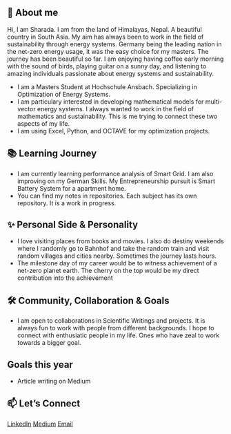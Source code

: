## 🔧 About me
Hi, I am Sharada. I am from the land of Himalayas, Nepal. A beautiful country in South Asia. My aim has always been to work in the field of sustainability through energy systems. Germany being the leading nation in the net-zero energy usage, it was the easy choice for my masters. The journey has been beautiful so far. I am enjoying having coffee early morning with the sound of birds, playing guitar on a sunny day, and listening to amazing individuals passionate about energy systems and sustainability.

- I am a Masters Student at Hochschule Ansbach. Specializing in Optimization of Energy Systems. 
- I am particulary interested in developing mathematical models for multi-vector energy systems. I always wanted to work in the field of mathematics and sustainability. This is me trying to connect these two aspects of my life.
- I am using Excel, Python, and OCTAVE for my optimization projects.
   
## 📚 **Learning Journey**
- I am currently learning performance analysis of Smart Grid. I am also improving on my German Skills. My Entrepreneurship pursuit is Smart Battery System for a apartment home.
- You can find my notes in repositories. Each subject has its own repository. It is a work in progress. 

## ✨ Personal Side & Personality
- I love visiting places from books and movies. I also do destiny weekends where I randomly go to Bahnhof and take the random train and visit random villages and cities nearby. Sometimes the journey lasts hours.
- The milestone day of my career would be to witness achievement of a net-zero planet earth. The cherry on the top would be my direct contribution into the achievement

## 🛠️ **Community, Collaboration & Goals**
- I am open to collaborations in Scientific Writings and projects. It is always fun to work with people from different backgrounds. I hope to connect with enthusiatic people in my life. Ones who have zeal to work towards a bigger goal. 

## Goals this year
- Article writing on Medium
  
## 📫 **Let’s Connect**
[LinkedIn](https://www.linkedin.com/in/sharada-poudel-47109b343/)
[Medium](https://medium.com/@sharadapoudel2024)
[Email](sharadapoudel2024@gmail.com)

